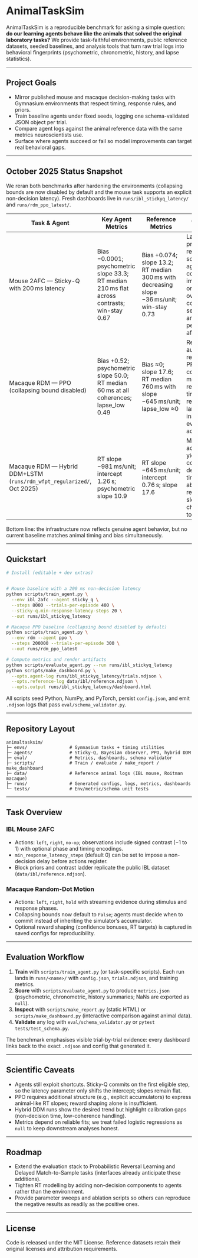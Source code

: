 # AnimalTaskSim

AnimalTaskSim is a reproducible benchmark for asking a simple question: **do our learning agents behave like the animals that solved the original laboratory tasks?** We provide task-faithful environments, public reference datasets, seeded baselines, and analysis tools that turn raw trial logs into behavioral fingerprints (psychometric, chronometric, history, and lapse statistics).

---

## Project Goals

- Mirror published mouse and macaque decision-making tasks with Gymnasium environments that respect timing, response rules, and priors.
- Train baseline agents under fixed seeds, logging one schema-validated JSON object per trial.
- Compare agent logs against the animal reference data with the same metrics neuroscientists use.
- Surface where agents succeed or fail so model improvements can target real behavioral gaps.

---

## October 2025 Status Snapshot

We reran both benchmarks after hardening the environments (collapsing bounds are now disabled by default and the mouse task supports an explicit non-decision latency). Fresh dashboards live in `runs/ibl_stickyq_latency/` and `runs/rdm_ppo_latest/`.

| Task & Agent | Key Agent Metrics | Reference Metrics | Takeaway |
| --- | --- | --- | --- |
| Mouse 2AFC — Sticky-Q with 200 ms latency | Bias −0.0001; psychometric slope 33.3; RT median 210 ms flat across contrasts; win-stay 0.67 | Bias +0.074; slope 13.2; RT median 300 ms with decreasing slope −36 ms/unit; win-stay 0.73 | Latency floor produces realistic RT scale, but the agent still commits immediately once allowed, overshoots contrast sensitivity, and over-perseverates after wins. |
| Macaque RDM — PPO (collapsing bound disabled) | Bias +0.52; psychometric slope 50.0; RT median 60 ms at all coherences; lapse_low 0.49 | Bias ≈0; slope 17.6; RT median 760 ms with slope −645 ms/unit; lapse_low ≈0 | Removing the auto-commit reveals that PPO still collapses to minimum response time and relies on large lapses instead of evidence accumulation. |
| Macaque RDM — Hybrid DDM+LSTM (`runs/rdm_wfpt_regularized/`, Oct 2025) | RT slope −981 ms/unit; intercept 1.26 s; psychometric slope 10.9 | RT slope −645 ms/unit; intercept 0.76 s; slope 17.6 | Mechanistic accumulation yields coherence-dependent timing, but absolute RTs remain too slow and choice slope too shallow. |

Bottom line: the infrastructure now reflects genuine agent behavior, but no current baseline matches animal timing and bias simultaneously.

---

## Quickstart

```bash
# Install (editable + dev extras)


# Mouse baseline with a 200 ms non-decision latency
python scripts/train_agent.py \
  --env ibl_2afc --agent sticky_q \
  --steps 8000 --trials-per-episode 400 \
  --sticky-q.min-response-latency-steps 20 \
  --out runs/ibl_stickyq_latency

# Macaque PPO baseline (collapsing bound disabled by default)
python scripts/train_agent.py \
  --env rdm --agent ppo \
  --steps 200000 --trials-per-episode 300 \
  --out runs/rdm_ppo_latest

# Compute metrics and render artifacts
python scripts/evaluate_agent.py --run runs/ibl_stickyq_latency
python scripts/make_dashboard.py \
  --opts.agent-log runs/ibl_stickyq_latency/trials.ndjson \
  --opts.reference-log data/ibl/reference.ndjson \
  --opts.output runs/ibl_stickyq_latency/dashboard.html
```

All scripts seed Python, NumPy, and PyTorch, persist `config.json`, and emit `.ndjson` logs that pass `eval/schema_validator.py`.

---

## Repository Layout

```text
animaltasksim/
├─ envs/                # Gymnasium tasks + timing utilities
├─ agents/              # Sticky-Q, Bayesian observer, PPO, hybrid DDM
├─ eval/                # Metrics, dashboards, schema validator
├─ scripts/             # Train / evaluate / make_report / make_dashboard
├─ data/                # Reference animal logs (IBL mouse, Roitman macaque)
├─ runs/                # Generated configs, logs, metrics, dashboards
└─ tests/               # Env/metric/schema unit tests
```

---

## Task Overview

### IBL Mouse 2AFC

- Actions: `left`, `right`, `no-op`; observations include signed contrast (−1 to 1) with optional phase and timing encodings.
- `min_response_latency_steps` (default 0) can be set to impose a non-decision delay before actions register.
- Block priors and contrast ladder replicate the public IBL dataset (`data/ibl/reference.ndjson`).

### Macaque Random-Dot Motion

- Actions: `left`, `right`, `hold` with streaming evidence during stimulus and response phases.
- Collapsing bounds now default to `False`; agents must decide when to commit instead of inheriting the simulator’s accumulator.
- Optional reward shaping (confidence bonuses, RT targets) is captured in saved configs for reproducibility.

---

## Evaluation Workflow

1. **Train** with `scripts/train_agent.py` (or task-specific scripts). Each run lands in `runs/<name>/` with `config.json`, `trials.ndjson`, and training metrics.
2. **Score** with `scripts/evaluate_agent.py` to produce `metrics.json` (psychometric, chronometric, history summaries; NaNs are exported as `null`).
3. **Inspect** with `scripts/make_report.py` (static HTML) or `scripts/make_dashboard.py` (interactive comparison against animal data).
4. **Validate** any log with `eval/schema_validator.py` or `pytest tests/test_schema.py`.

The benchmark emphasises visible trial-by-trial evidence: every dashboard links back to the exact `.ndjson` and config that generated it.

---

## Scientific Caveats

- Agents still exploit shortcuts. Sticky-Q commits on the first eligible step, so the latency parameter only shifts the intercept; slopes remain flat.
- PPO requires additional structure (e.g., explicit accumulators) to express animal-like RT slopes; reward shaping alone is insufficient.
- Hybrid DDM runs show the desired trend but highlight calibration gaps (non-decision time, low-coherence handling).
- Metrics depend on reliable fits; we treat failed logistic regressions as `null` to keep downstream analyses honest.

---

## Roadmap

- Extend the evaluation stack to Probabilistic Reversal Learning and Delayed Match-to-Sample tasks (interfaces already anticipate these additions).
- Tighten RT modelling by adding non-decision components to agents rather than the environment.
- Provide parameter sweeps and ablation scripts so others can reproduce the negative results as readily as the positive ones.

---

## License

Code is released under the MIT License. Reference datasets retain their original licenses and attribution requirements.
